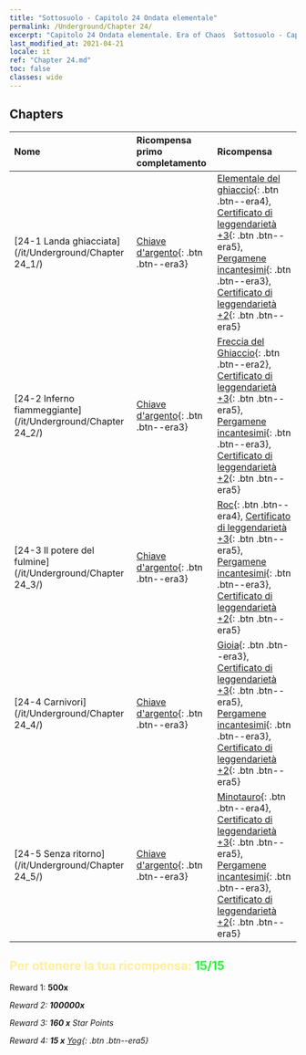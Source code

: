 ```yaml
---
title: "Sottosuolo - Capitolo 24 Ondata elementale"
permalink: /Underground/Chapter 24/
excerpt: "Capitolo 24 Ondata elementale. Era of Chaos  Sottosuolo - Capitolo 24. Ondata elementale"
last_modified_at: 2021-04-21
locale: it
ref: "Chapter 24.md"
toc: false
classes: wide
---
```


## Chapters

  | Nome |  Ricompensa primo completamento | Ricompensa |
  |:------------|:------------|:------------| 
  | [24-1 Landa ghiacciata](/it/Underground/Chapter 24_1/) | [Chiave d'argento](/it/Items/con_693/){: .btn .btn--era3} | [Elementale del ghiaccio](/it/Items/unt_264/){: .btn .btn--era4}, [Certificato di leggendarietà +3](/it/Items/mat_88/){: .btn .btn--era5}, [Pergamene incantesimi](/it/Items/con_694/){: .btn .btn--era3}, [Certificato di leggendarietà +2](/it/Items/mat_81/){: .btn .btn--era5} |
  | [24-2 Inferno fiammeggiante](/it/Underground/Chapter 24_2/) | [Chiave d'argento](/it/Items/con_693/){: .btn .btn--era3} | [Freccia del Ghiaccio](/it/Items/her_431/){: .btn .btn--era2}, [Certificato di leggendarietà +3](/it/Items/mat_88/){: .btn .btn--era5}, [Pergamene incantesimi](/it/Items/con_694/){: .btn .btn--era3}, [Certificato di leggendarietà +2](/it/Items/mat_81/){: .btn .btn--era5} |
  | [24-3 Il potere del fulmine](/it/Underground/Chapter 24_3/) | [Chiave d'argento](/it/Items/con_693/){: .btn .btn--era3} | [Roc](/it/Items/unt_221/){: .btn .btn--era4}, [Certificato di leggendarietà +3](/it/Items/mat_88/){: .btn .btn--era5}, [Pergamene incantesimi](/it/Items/con_694/){: .btn .btn--era3}, [Certificato di leggendarietà +2](/it/Items/mat_81/){: .btn .btn--era5} |
  | [24-4 Carnivori](/it/Underground/Chapter 24_4/) | [Chiave d'argento](/it/Items/con_693/){: .btn .btn--era3} | [Gioia](/it/Items/her_424/){: .btn .btn--era3}, [Certificato di leggendarietà +3](/it/Items/mat_88/){: .btn .btn--era5}, [Pergamene incantesimi](/it/Items/con_694/){: .btn .btn--era3}, [Certificato di leggendarietà +2](/it/Items/mat_81/){: .btn .btn--era5} |
  | [24-5 Senza ritorno](/it/Underground/Chapter 24_5/) | [Chiave d'argento](/it/Items/con_693/){: .btn .btn--era3} | [Minotauro](/it/Items/unt_248/){: .btn .btn--era4}, [Certificato di leggendarietà +3](/it/Items/mat_88/){: .btn .btn--era5}, [Pergamene incantesimi](/it/Items/con_694/){: .btn .btn--era3}, [Certificato di leggendarietà +2](/it/Items/mat_81/){: .btn .btn--era5} |


## <span style="color: #ffeea0">Per ottenere la tua ricompensa: </span><span style="color: #27f73a">15/15</span>

 Reward 1:  **500x** <i class="fas fa-gem"/>

 Reward 2:  **100000x** <i class="fas fa-coins"/>

 Reward 3: **160 x** Star Points

 Reward 4: **15 x** [Yog](/it/Items/her_377/){: .btn .btn--era5}

